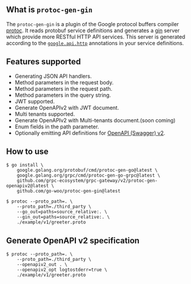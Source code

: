 ## What is `protoc-gen-gin`
The `protoc-gen-gin` is a plugin of the Google protocol buffers compiler
[protoc](https://github.com/protocolbuffers/protobuf).
It reads protobuf service definitions and generates a [gin](https://github.com/gin-gonic/gin) server which
provide more RESTful HTTP API services. This server is generated according to the
[`google.api.http`](https://github.com/googleapis/googleapis/blob/master/google/api/http.proto#L46)
annotations in your service definitions.

## Features supported
- Generating JSON API handlers.
- Method parameters in the request body.
- Method parameters in the request path.
- Method parameters in the query string.
- JWT supported.
- Generate OpenAPIv2 with JWT document.
- Multi tenants supported.
- Generate OpenAPIv2 with Multi-tenants document.(soon coming)
- Enum fields in the path parameter.
- Optionally emitting API definitions for
  [OpenAPI (Swagger) v2](https://swagger.io/docs/specification/2-0/basic-structure/).

## How to use
``` 
$ go install \
	google.golang.org/protobuf/cmd/protoc-gen-go@latest \
	google.golang.org/grpc/cmd/protoc-gen-go-grpc@latest \
	github.com/grpc-ecosystem/grpc-gateway/v2/protoc-gen-openapiv2@latest \
	github.com/go-woo/protoc-gen-gin@latest

$ protoc --proto_path=. \
    --proto_path=./third_party \
    --go_out=paths=source_relative:. \
    --gin_out=paths=source_relative:. \
    ./example/v1/greeter.proto
```
## Generate OpenAPI v2 specification
```
$ protoc --proto_path=. \
    --proto_path=./third_party \
    --openapiv2_out . \
    --openapiv2_opt logtostderr=true \
    ./example/v1/greeter.proto
```
